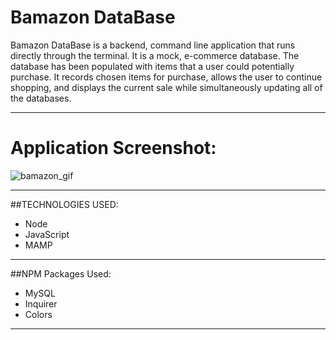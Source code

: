 # Bamazon DataBase

Bamazon DataBase is a backend, command line application that runs directly through the terminal. It is a mock, e-commerce database. The database has been populated with items that a user could potentially purchase. It records chosen items for purchase, allows the user to continue shopping, and displays the current sale while simultaneously updating all of the databases.
___
# Application Screenshot:

![bamazon_gif](https://cloud.githubusercontent.com/assets/21371158/23146814/2c0a82be-f7a8-11e6-86d4-a178f79cfd61.gif)

___
##TECHNOLOGIES USED:
* Node
* JavaScript
* MAMP

___
##NPM Packages Used:
* MySQL
* Inquirer
* Colors

___


 
